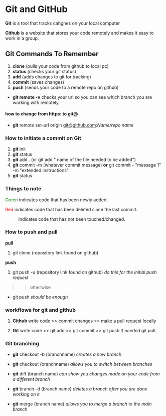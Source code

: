 # Git and GitHub 

**Git** is a tool that tracks cahgnes on your local computer

**Github** is a website that stores your code remotely and makes it easy to work in a group.

## Git Commands To Remember

1. **clone** (pulls your code from github to local pc)
2. **status** (checks your git status)
3. **add** (adds changes to git for tracking)
4. **commit** (saves changes)
5. **push** (sends your code to a remote repo on github)

- **git remote -v** checks your url so you can see which branch you are working with remotely.

#### how to change from https: to git@

- **git** remote set-url origin git@github.com:*Name/repo name*

### How to initiate a commit on Git ###

1. **git** init
2. **git** status
3. **git** add . (or git add " name of the file needed to be added")
4. **git** commit -m (whatever commit message) **or**  git commit - "message 1" -m "extended instructions"
5. **git** status

### Things to note ###

<span style="color:green"> Green</span> indicates code that has been newly added.

<span style="color:red">Red</span> indicates code that has been deleted since the last commit.

<span style="color:white">White</span> indicates code that has not been touched/changed.

### How to push and pull 

**pull**

1. git clone (repository link found on github)

**push**

1. git push -u (repository link found on github) *do this for the initial push request*

>> otherwise

- git push *should be enough*



### workflows for git and github

1. **Github** write code >> commit changes >> make a pull request locally

2. **Git** write code >> git add >> git commit >> git push *if needed* git pull.


### Git branching

- **git** checkout -b (branchname) *creates a new branch*

- **git** checkout (branchname) *allows you to switch between branches*

- **git** diff (branch name) *can show you changes made on your code from a different branch*

- **git** branch -d (branch name) *deletes a branch after you are done working on it*

- **git** merge (branch name) *allows you to merge a branch to the main branch*
 
